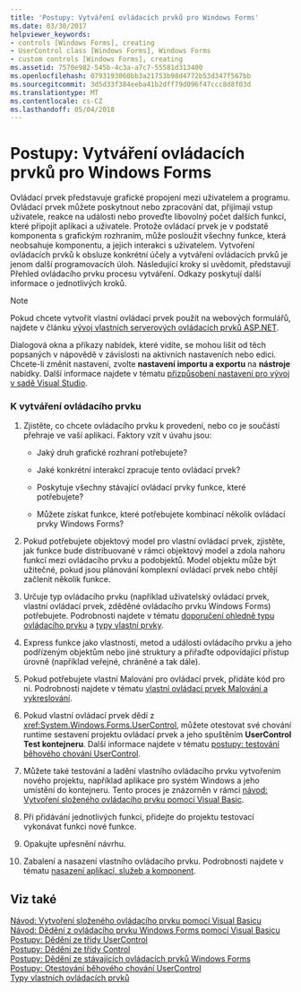 ```yaml
---
title: 'Postupy: Vytváření ovládacích prvků pro Windows Forms'
ms.date: 03/30/2017
helpviewer_keywords:
- controls [Windows Forms], creating
- UserControl class [Windows Forms], Windows Forms
- custom controls [Windows Forms], creating
ms.assetid: 7570e982-545b-4c3a-a7c7-55581d313400
ms.openlocfilehash: 0793193060bb3a21753b98d4772b53d347f567bb
ms.sourcegitcommit: 3d5d33f384eeba41b2dff79d096f47ccc8d8f03d
ms.translationtype: MT
ms.contentlocale: cs-CZ
ms.lasthandoff: 05/04/2018
---
```

# <a name="how-to-author-controls-for-windows-forms"></a>Postupy: Vytváření ovládacích prvků pro Windows Forms
Ovládací prvek představuje grafické propojení mezi uživatelem a programu. Ovládací prvek můžete poskytnout nebo zpracování dat, přijímají vstup uživatele, reakce na události nebo proveďte libovolný počet dalších funkcí, které připojit aplikaci a uživatele. Protože ovládací prvek je v podstatě komponenta s grafickým rozhraním, může posloužit všechny funkce, která neobsahuje komponentu, a jejich interakci s uživatelem. Vytvoření ovládacích prvků k obsluze konkrétní účely a vytváření ovládacích prvků je jenom další programovacích úloh. Následující kroky si uvědomit, představují Přehled ovládacího prvku procesu vytváření. Odkazy poskytují další informace o jednotlivých kroků.  
  
> [!NOTE]
>  Pokud chcete vytvořit vlastní ovládací prvek použít na webových formulářů, najdete v článku [vývoj vlastních serverových ovládacích prvků ASP.NET](http://msdn.microsoft.com/library/fbe26c16-cff4-4089-b3dd-877411f0c0ef).  
>   
>  Dialogová okna a příkazy nabídek, které vidíte, se mohou lišit od těch popsaných v nápovědě v závislosti na aktivních nastaveních nebo edici. Chcete-li změnit nastavení, zvolte **nastavení importu a exportu** na **nástroje** nabídky. Další informace najdete v tématu [přizpůsobení nastavení pro vývoj v sadě Visual Studio](http://msdn.microsoft.com/library/22c4debb-4e31-47a8-8f19-16f328d7dcd3).  
  
### <a name="to-author-a-control"></a>K vytváření ovládacího prvku  
  
1.  Zjistěte, co chcete ovládacího prvku k provedení, nebo co je součástí přehraje ve vaší aplikaci. Faktory vzít v úvahu jsou:  
  
    -   Jaký druh grafické rozhraní potřebujete?  
  
    -   Jaké konkrétní interakcí zpracuje tento ovládací prvek?  
  
    -   Poskytuje všechny stávající ovládací prvky funkce, které potřebujete?  
  
    -   Můžete získat funkce, které potřebujete kombinací několik ovládací prvky Windows Forms?  
  
2.  Pokud potřebujete objektový model pro vlastní ovládací prvek, zjistěte, jak funkce bude distribuované v rámci objektový model a zdola nahoru funkcí mezi ovládacího prvku a podobjektů. Model objektu může být užitečné, pokud jsou plánování komplexní ovládací prvek nebo chtějí začlenit několik funkce.  
  
3.  Určuje typ ovládacího prvku (například uživatelský ovládací prvek, vlastní ovládací prvek, zděděné ovládacího prvku Windows Forms) potřebujete. Podrobnosti najdete v tématu [doporučení ohledně typu ovládacího prvku](../../../../docs/framework/winforms/controls/control-type-recommendations.md) a [typy vlastní prvky](../../../../docs/framework/winforms/controls/varieties-of-custom-controls.md).  
  
4.  Express funkce jako vlastnosti, metod a události ovládacího prvku a jeho podřízeným objektům nebo jiné struktury a přiřaďte odpovídající přístup úrovně (například veřejné, chráněné a tak dále).  
  
5.  Pokud potřebujete vlastní Malování pro ovládací prvek, přidáte kód pro ni. Podrobnosti najdete v tématu [vlastní ovládací prvek Malování a vykreslování](../../../../docs/framework/winforms/controls/custom-control-painting-and-rendering.md).  
  
6.  Pokud vlastní ovládací prvek dědí z <xref:System.Windows.Forms.UserControl>, můžete otestovat své chování runtime sestavení projektu ovládací prvek a jeho spuštěním **UserControl Test kontejneru**. Další informace najdete v tématu [postupy: testování běhového chování UserControl](../../../../docs/framework/winforms/controls/how-to-test-the-run-time-behavior-of-a-usercontrol.md).  
  
7.  Můžete také testování a ladění vlastního ovládacího prvku vytvořením nového projektu, například aplikace pro systém Windows a jeho umístění do kontejneru. Tento proces je znázorněn v rámci [návod: Vytvoření složeného ovládacího prvku pomocí Visual Basic](../../../../docs/framework/winforms/controls/walkthrough-authoring-a-composite-control-with-visual-basic.md).  
  
8.  Při přidávání jednotlivých funkcí, přidejte do projektu testovací vykonávat funkci nové funkce.  
  
9. Opakujte upřesnění návrhu.  
  
10. Zabalení a nasazení vlastního ovládacího prvku. Podrobnosti najdete v tématu [nasazení aplikací, služeb a komponent](https://msdn.microsoft.com/library/wtzawcsz).  
  
## <a name="see-also"></a>Viz také  
 [Návod: Vytvoření složeného ovládacího prvku pomocí Visual Basicu](../../../../docs/framework/winforms/controls/walkthrough-authoring-a-composite-control-with-visual-basic.md)  
 [Návod: Dědění z ovládacího prvku Windows Forms pomocí Visual Basicu](../../../../docs/framework/winforms/controls/walkthrough-inheriting-from-a-windows-forms-control-with-visual-basic.md)  
 [Postupy: Dědění ze třídy UserControl](../../../../docs/framework/winforms/controls/how-to-inherit-from-the-usercontrol-class.md)  
 [Postupy: Dědění ze třídy Control](../../../../docs/framework/winforms/controls/how-to-inherit-from-the-control-class.md)  
 [Postupy: Dědění ze stávajících ovládacích prvků Windows Forms](../../../../docs/framework/winforms/controls/how-to-inherit-from-existing-windows-forms-controls.md)  
 [Postupy: Otestování běhového chování UserControl](../../../../docs/framework/winforms/controls/how-to-test-the-run-time-behavior-of-a-usercontrol.md)  
 [Typy vlastních ovládacích prvků](../../../../docs/framework/winforms/controls/varieties-of-custom-controls.md)
